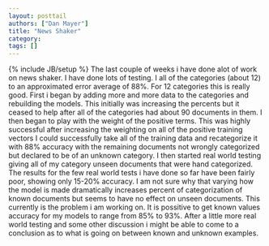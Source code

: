 ```yaml
---
layout: posttail
authors: ["Dan Mayer"]
title: "News Shaker"
category:
tags: []
---
```

{% include JB/setup %}
The last couple of weeks i have done alot of work on news shaker. I have done lots of testing. I all of the categories (about 12) to an approximated error average of 88%. For 12 categories this is really good. First i began by adding more and more data to the categories and rebuilding the models. This initially was increasing the percents but it ceased to help after all of the categories had about 90 documents in them. I then began to play with the weight of the positive terms. This was highly successful after increasing the weighting on all of the positive training vectors I could successfully take all of the training data and recategorize it with 88% accuracy with the remaining documents not wrongly categorized but declared to be of an unknown category. I then started real world testing giving all of my category unseen documents that were hand categorized. The results for the few real world tests i have done so far have been fairly poor, showing only 15-20% accuracy. I am not sure why that varying how the model is made dramatically increases percent of categorization of known documents but seems to have no effect on unseen documents. This currently is the problem i am working on. It is possitive to get known values accuracy for my models to range from 85% to 93%. After a little more real world testing and some other discussion i might be able to come to a conclusion as to what is going on between known and unknown examples.
